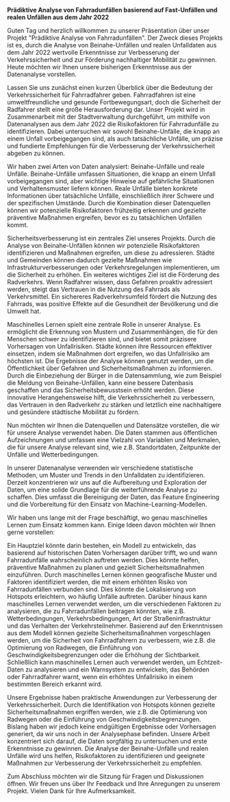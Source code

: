 **Prädiktive Analyse von Fahrradunfällen basierend auf Fast-Unfällen und realen Unfällen aus dem Jahr 2022**

Guten Tag und herzlich willkommen zu unserer Präsentation über unser Projekt "Prädiktive Analyse von Fahrradunfällen". Der Zweck dieses Projekts ist es, durch die Analyse von Beinahe-Unfällen und realen Unfalldaten aus dem Jahr 2022 wertvolle Erkenntnisse zur Verbesserung der Verkehrssicherheit und zur Förderung nachhaltiger Mobilität zu gewinnen. Heute möchten wir Ihnen unsere bisherigen Erkenntnisse aus der Datenanalyse vorstellen.

Lassen Sie uns zunächst einen kurzen Überblick über die Bedeutung der Verkehrssicherheit für Fahrradfahrer geben. Fahrradfahren ist eine umweltfreundliche und gesunde Fortbewegungsart, doch die Sicherheit der Radfahrer stellt eine große Herausforderung dar. Unser Projekt wird in Zusammenarbeit mit der Stadtverwaltung durchgeführt, um mithilfe von Datenanalysen aus dem Jahr 2022 die Risikofaktoren für Fahrradunfälle zu identifizieren. Dabei untersuchen wir sowohl Beinahe-Unfälle, die knapp an einem Unfall vorbeigegangen sind, als auch tatsächliche Unfälle, um präzise und fundierte Empfehlungen für die Verbesserung der Verkehrssicherheit abgeben zu können.

Wir haben zwei Arten von Daten analysiert: Beinahe-Unfälle und reale Unfälle. Beinahe-Unfälle umfassen Situationen, die knapp an einem Unfall vorbeigegangen sind, aber wichtige Hinweise auf gefährliche Situationen und Verhaltensmuster liefern können. Reale Unfälle bieten konkrete Informationen über tatsächliche Unfälle, einschließlich ihrer Schwere und der spezifischen Umstände. Durch die Kombination dieser Datenquellen können wir potenzielle Risikofaktoren frühzeitig erkennen und gezielte präventive Maßnahmen ergreifen, bevor es zu tatsächlichen Unfällen kommt.

Sicherheitsverbesserung ist ein zentrales Ziel unseres Projekts. Durch die Analyse von Beinahe-Unfällen können wir potenzielle Risikofaktoren identifizieren und Maßnahmen ergreifen, um diese zu adressieren. Städte und Gemeinden können dadurch gezielte Maßnahmen wie Infrastrukturverbesserungen oder Verkehrsregelungen implementieren, um die Sicherheit zu erhöhen. Ein weiteres wichtiges Ziel ist die Förderung des Radverkehrs. Wenn Radfahrer wissen, dass Gefahren proaktiv adressiert werden, steigt das Vertrauen in die Nutzung des Fahrrads als Verkehrsmittel. Ein sichereres Radverkehrsumfeld fördert die Nutzung des Fahrrads, was positive Effekte auf die Gesundheit der Bevölkerung und die Umwelt hat.

Maschinelles Lernen spielt eine zentrale Rolle in unserer Analyse. Es ermöglicht die Erkennung von Mustern und Zusammenhängen, die für den Menschen schwer zu identifizieren sind, und bietet somit präzisere Vorhersagen von Unfallrisiken. Städte können ihre Ressourcen effektiver einsetzen, indem sie Maßnahmen dort ergreifen, wo das Unfallrisiko am höchsten ist. Die Ergebnisse der Analyse können genutzt werden, um die Öffentlichkeit über Gefahren und Sicherheitsmaßnahmen zu informieren. Durch die Einbeziehung der Bürger in die Datensammlung, wie zum Beispiel die Meldung von Beinahe-Unfällen, kann eine bessere Datenbasis geschaffen und das Sicherheitsbewusstsein erhöht werden. Diese innovative Herangehensweise hilft, die Verkehrssicherheit zu verbessern, das Vertrauen in den Radverkehr zu stärken und letztlich eine nachhaltigere und gesündere städtische Mobilität zu fördern.

Nun möchten wir Ihnen die Datenquellen und Datensätze vorstellen, die wir für unsere Analyse verwendet haben. Die Daten stammen aus öffentlichen Aufzeichnungen und umfassen eine Vielzahl von Variablen und Merkmalen, die für unsere Analyse relevant sind, wie z.B. Standortdaten, Zeitpunkte der Unfälle und Wetterbedingungen.

In unserer Datenanalyse verwenden wir verschiedene statistische Methoden, um Muster und Trends in den Unfalldaten zu identifizieren. Derzeit konzentrieren wir uns auf die Aufbereitung und Exploration der Daten, um eine solide Grundlage für die weiterführende Analyse zu schaffen. Dies umfasst die Bereinigung der Daten, das Feature Engineering und die Vorbereitung für den Einsatz von Machine-Learning-Modellen.

Wir haben uns lange mit der Frage beschäftigt, wo genau maschinelles Lernen zum Einsatz kommen kann. Einige Ideen davon möchten wir Ihnen gerne vorstellen:

Ein Hauptziel könnte darin bestehen, ein Modell zu entwickeln, das basierend auf historischen Daten Vorhersagen darüber trifft, wo und wann Fahrradunfälle wahrscheinlich auftreten werden. Dies könnte helfen, präventive Maßnahmen zu planen und gezielt Sicherheitsmaßnahmen einzuführen. Durch maschinelles Lernen können geografische Muster und Faktoren identifiziert werden, die mit einem erhöhten Risiko von Fahrradunfällen verbunden sind. Dies könnte die Lokalisierung von Hotspots erleichtern, wo häufig Unfälle auftreten. Darüber hinaus kann maschinelles Lernen verwendet werden, um die verschiedenen Faktoren zu analysieren, die zu Fahrradunfällen beitragen könnten, wie z.B. Wetterbedingungen, Verkehrsbedingungen, Art der Straßeninfrastruktur und das Verhalten der Verkehrsteilnehmer. Basierend auf den Erkenntnissen aus dem Modell können gezielte Sicherheitsmaßnahmen vorgeschlagen werden, um die Sicherheit von Fahrradfahrern zu verbessern, wie z.B. die Optimierung von Radwegen, die Einführung von Geschwindigkeitsbegrenzungen oder die Erhöhung der Sichtbarkeit. Schließlich kann maschinelles Lernen auch verwendet werden, um Echtzeit-Daten zu analysieren und ein Warnsystem zu entwickeln, das Behörden oder Fahrradfahrer warnt, wenn ein erhöhtes Unfallrisiko in einem bestimmten Bereich erkannt wird.

Unsere Ergebnisse haben praktische Anwendungen zur Verbesserung der Verkehrssicherheit. Durch die Identifikation von Hotspots können gezielte Sicherheitsmaßnahmen ergriffen werden, wie z.B. die Optimierung von Radwegen oder die Einführung von Geschwindigkeitsbegrenzungen. Bislang haben wir jedoch keine endgültigen Ergebnisse oder Vorhersagen generiert, da wir uns noch in der Analysephase befinden. Unsere Arbeit konzentriert sich darauf, die Daten sorgfältig zu untersuchen und erste Erkenntnisse zu gewinnen. Die Analyse der Beinahe-Unfälle und realen Unfälle wird uns helfen, Risikofaktoren zu identifizieren und geeignete Maßnahmen zur Verbesserung der Verkehrssicherheit zu empfehlen.

Zum Abschluss möchten wir die Sitzung für Fragen und Diskussionen öffnen. Wir freuen uns über Ihr Feedback und Ihre Anregungen zu unserem Projekt. Vielen Dank für Ihre Aufmerksamkeit.
